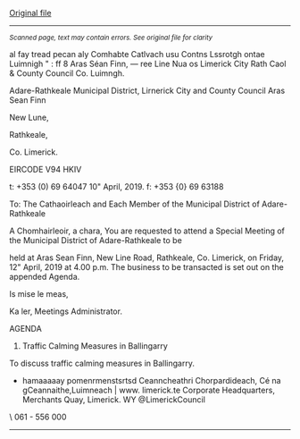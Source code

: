 [Original file](https://www.limerick.ie/sites/default/files/media/documents/2019-04/00%20Agenda%2012th%20April%2C%202019.pdf)

---
*<small>Scanned page, text may contain errors. See original file for clarity</small>*  

al fay tread pecan aly Comhabte Catlvach usu Contns Lssrotgh
ontae Luimnigh " :
ff 8 Aras Séan Finn,
— ree Line Nua
os Limerick City Rath Caol
& County Council Co. Luimngh.

Adare-Rathkeale Municipal District,
Lirnerick City and County Council
Aras Sean Finn

New Lune,

Rathkeale,

Co. Limerick.

EIRCODE V94 HKIV

t: +353 (0) 69 64047
10" April, 2019. f: +353 {0} 69 63188

To: The Cathaoirleach and Each Member of the Municipal District of Adare-
Rathkeale

A Chomhairleoir, a chara,
You are requested to attend a Special Meeting of the Municipal District of Adare-Rathkeale to be

held at Aras Sean Finn, New Line Road, Rathkeale, Co. Limerick, on Friday, 12" April, 2019 at 4.00
p.m. The business to be transacted is set out on the appended Agenda.

Is mise le meas,

Ka ler,
Meetings Administrator.

AGENDA

1. Traffic Calming Measures in Ballingarry

To discuss traffic calming measures in Ballingarry.

- hamaaaaay pomenrmenstsrtsd
Ceanncheathri Chorpardideach, Cé na gCeannaithe,Luimneach | www. limerick.te
Corporate Headquarters, Merchants Quay, Limerick. WY @LimerickCouncil

\ 061 - 556 000


---
